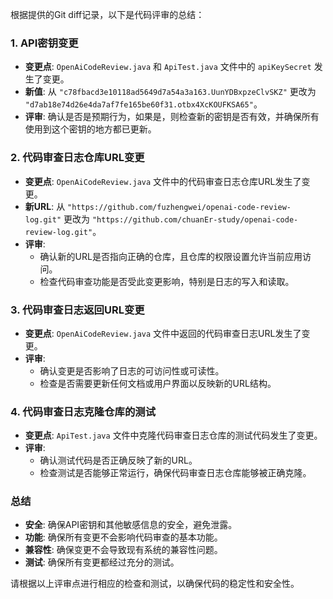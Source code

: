 根据提供的Git diff记录，以下是代码评审的总结：

### 1. API密钥变更
- **变更点**: `OpenAiCodeReview.java` 和 `ApiTest.java` 文件中的 `apiKeySecret` 发生了变更。
- **新值**: 从 `"c78fbacd3e10118ad5649d7a54a3a163.UunYDBxpzeClvSKZ"` 更改为 `"d7ab18e74d26e4da7af7fe165be60f31.otbx4XcKOUFKSA65"`。
- **评审**: 确认是否是预期行为，如果是，则检查新的密钥是否有效，并确保所有使用到这个密钥的地方都已更新。

### 2. 代码审查日志仓库URL变更
- **变更点**: `OpenAiCodeReview.java` 文件中的代码审查日志仓库URL发生了变更。
- **新URL**: 从 `"https://github.com/fuzhengwei/openai-code-review-log.git"` 更改为 `"https://github.com/chuanEr-study/openai-code-review-log.git"`。
- **评审**: 
  - 确认新的URL是否指向正确的仓库，且仓库的权限设置允许当前应用访问。
  - 检查代码审查功能是否受此变更影响，特别是日志的写入和读取。

### 3. 代码审查日志返回URL变更
- **变更点**: `OpenAiCodeReview.java` 文件中返回的代码审查日志URL发生了变更。
- **评审**: 
  - 确认变更是否影响了日志的可访问性或可读性。
  - 检查是否需要更新任何文档或用户界面以反映新的URL结构。

### 4. 代码审查日志克隆仓库的测试
- **变更点**: `ApiTest.java` 文件中克隆代码审查日志仓库的测试代码发生了变更。
- **评审**: 
  - 确认测试代码是否正确反映了新的URL。
  - 检查测试是否能够正常运行，确保代码审查日志仓库能够被正确克隆。

### 总结
- **安全**: 确保API密钥和其他敏感信息的安全，避免泄露。
- **功能**: 确保所有变更不会影响代码审查的基本功能。
- **兼容性**: 确保变更不会导致现有系统的兼容性问题。
- **测试**: 确保所有变更都经过充分的测试。

请根据以上评审点进行相应的检查和测试，以确保代码的稳定性和安全性。
